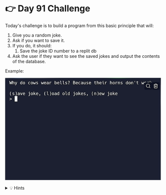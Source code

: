 # 👉 Day 91 Challenge

Today's challenge is to build a program from this basic principle that will:

1. Give you a random joke.
2. Ask if you want to save it.
3. If you do, it should:
    1. Save the joke ID number to a replit db
4. Ask the user if they want to see the saved jokes and output the contents of the database.
    
Example:

![](resources/joke.png)

<details> <summary> 💡 Hints </summary>
  
- Check out the *fetching a specific joke* examples on the [icanhazdadjoke API](https://icanhazdadjoke.com/api#:~:text=Fetch%20a%20dad-,joke,-GET%20https%3A//icanhazdadjoke).

</details>